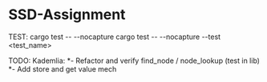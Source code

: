 # SSD-Assignment

TEST: cargo test -- --nocapture 
      cargo test -- --nocapture --test <test_name>

TODO:
  Kademlia:
    *- Refactor and verify find_node / node_lookup (test in lib)
    *- Add store and get value mech

